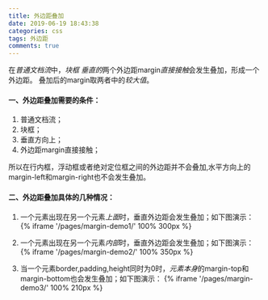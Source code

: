```yaml
---
title: 外边距叠加
date: 2019-06-19 18:43:38
categories: css
tags: 外边距
comments: true
---
```

在*普通文档流*中，*块框 垂直的*两个外边距margin*直接接触*会发生叠加，形成一个外边距。 叠加后的margin取两者中的*较大值*。

#### 一、外边距叠加需要的条件：

1. 普通文档流；												
2. 块框；
3. 垂直方向上；   
4. 外边距margin直接接触；

所以在行内框，浮动框或者绝对定位框之间的外边距并不会叠加,水平方向上的margin-left和margin-right也不会发生叠加。

#### 二、外边距叠加具体的几种情况：

1. 一个元素出现在另一个元素*上面*时，垂直外边距会发生叠加；如下图演示：
{% iframe '/pages/margin-demo1/' 100% 300px %}

2. 一个元素出现在另一个元素*内部*时，垂直外边距会发生叠加；如下图演示：
{% iframe '/pages/margin-demo2/' 100% 350px %}

3. 当一个元素border,padding,height同时为0时，*元素本身*的margin-top和margin-bottom也会发生叠加；如下图演示：
{% iframe '/pages/margin-demo3/' 100% 210px %}







